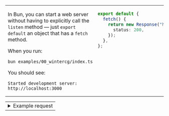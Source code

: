 
<table><tbody><tr><td width="1000" valign="top">

In Bun, you can start a web server without having to explicitly call
the `listen` method — just `export default` an object that has a
`fetch` method.

When you run:

~~~sh
bun examples/00_wintercg/index.ts
~~~

You should see:

~~~
Started development server: http://localhost:3000
~~~

</td><td width="1000" valign="top">

```ts
export default {
  fetch() {
    return new Response("hi", {
      status: 200,
    });
  },
};
```

</td></tr></tbody></table>

<table><tr><td><details><summary>Example request</summary>

TODO

</details></td></tr></table>

